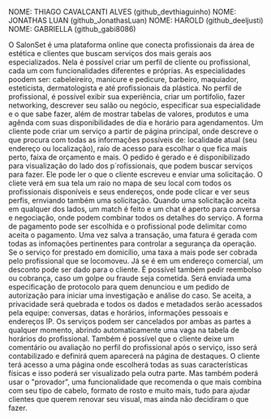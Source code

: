 NOME: THIAGO CAVALCANTI ALVES (github_devthiaguinho)
NOME: JONATHAS LUAN (github_JonathasLuan)
NOME: HAROLD (github_deeljusti)
NOME: GABRIELLA (github_gabi8086)

O SalonSet é uma plataforma online que conecta profissionais da área de estética e clientes que buscam serviços dos mais gerais aos especializados. Nela é possível criar um perfil de cliente ou profissional, cada um com funcionalidades diferentes e próprias. As especialidades poodem ser: cabeleireiro, manicure e pedicure, barbeiro, maquiador, esteticista, dermatologista e até profissionais da plástica.
No perfil de profissional, é possível exibir sua experiência, criar um portifolio, fazer networking, descrever seu salão ou negócio, especificar sua especialidade e o que sabe fazer, além de mostrar tabelas de valores, produtos e uma agênda com suas disponibilidades de dia e horário para agendamentos.
Um cliente pode criar um serviço a partir de página principal, onde descreve o que procura com todas as informações possíveis de: localidade atual (seu endereço ou localização), raio de acesso para escolhar o que fica mais perto, faixa de orçamento e mais. O pedido é gerado e é disponibilizado para visualização do lado dos p´rofissionais, que podem buscar serviços para fazer. Ele pode ler o que o cliente escreveu e enviar uma solicitação.
O cliete verá em sua tela um raio no mapa de seu local com todos os profissionais disponíveis e seus endereços, onde pode clicar e ver seus perfis, ernviando também uma solicitação. Quando uma solicitação aceita em qualquer dos lados, um match é feito e um chat é aperto para conversa e negociação, onde podem combinar todos os detalhes do serviço.
A forma de pagamento pode ser escolhida e o profissional pode delimitar como aceita o pagamento. Uma vez salva a transação, uma fatura é gerada com todas as infomações pertinentes para controlar a segurança da operação. Se o serviço for prestado em domicílio, uma taxa a mais pode ser cobrada pelo profissional que se locomoveu. Já se é em um endereço comercial, um desconto pode ser dado para o cliente.
É possível também pedir reembolso ou cobrança, caso um golpe ou fraude seja cometida. Será enviada uma especificação de protocolo para quem denunciou e um pedido de autorização para iniciar uma investigação e análise do caso. Se aceita, a privacidade será quebrada e todos os dados e metadados serão acessados pela equipe: conversas, datas e horários, informações pessoais e endereços IP.
Os serviços podem ser cancelados por ambas as partes a qualquer momento, abrindo automaticamente uma vaga na tabela de horários do profissional.
Também é possível que o cliente deixe um comentário ou avaliação no perfil do profissional após o serviço, isso será contabilizado e definirá quem aparecerá na página de destaques.
O cliente terá acesso a uma página onde escolherá todas as suas características físicas e isso poderá ser visualizado pela outra parte. Mas também poderá usar o "provador", uma funcionalidade que recomenda o que mais combina com seu tipo de cabelo, formato de rosto e muito mais, tudo para ajudar clientes que querem renovar seu visual, mas ainda não decidiram o que fazer.
